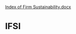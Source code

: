 [Index of Firm Sustainability.docx](https://github.com/Borydel/IFSI/files/7086460/Index.of.Firm.Sustainability.docx)
# IFSI
